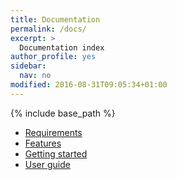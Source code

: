```yaml
---
title: Documentation
permalink: /docs/
excerpt: >
  Documentation index
author_profile: yes
sidebar:
  nav: no
modified: 2016-08-31T09:05:34+01:00
---
```


{% include base_path %}

* [Requirements](requirements)
* [Features](features)
* [Getting started](getting-started)
* [User guide](user-guide)
